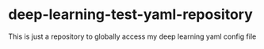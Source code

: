 # deep-learning-test-yaml-repository
This is just a repository to globally access my deep learning yaml config file

